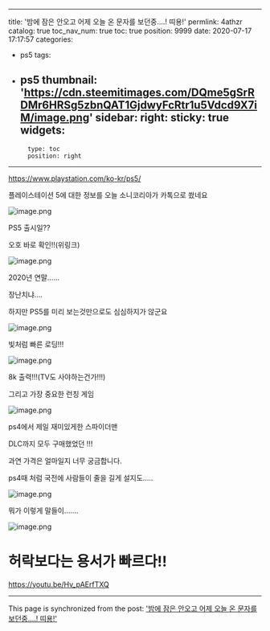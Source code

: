 
---
title: '밤에 잠은 안오고 어제 오늘 온 문자를 보던중....! 띠용!'
permlink: 4athzr
catalog: true
toc_nav_num: true
toc: true
position: 9999
date: 2020-07-17 17:17:57
categories:
- ps5
tags:
- ps5
thumbnail: 'https://cdn.steemitimages.com/DQme5gSrRDMr6HRSg5zbnQAT1GjdwyFcRtr1u5Vdcd9X7iM/image.png'
sidebar:
    right:
        sticky: true
widgets:
    -
        type: toc
        position: right
---


https://www.playstation.com/ko-kr/ps5/

플레이스테이션 5에 대한 정보를 오늘 소니코리아가 카톡으로 쐈네요


![image.png](https://cdn.steemitimages.com/DQme5gSrRDMr6HRSg5zbnQAT1GjdwyFcRtr1u5Vdcd9X7iM/image.png)

PS5  출시일??

오호 바로 확인!!(위링크)


![image.png](https://cdn.steemitimages.com/DQmfS3Tg1KAj1iy2Yid4MfB5JAbUsydKc7tuLHK7xT5dahM/image.png)


2020년 연말......


장난치냐....


하지만 PS5를 미리 보는것만으로도 심심하지가 않군요


![image.png](https://cdn.steemitimages.com/DQmZxWLrSFYfC7f9ieVdwvCoFATzoCQi6z9Vj8whpZJUDvX/image.png)

빛처럼 빠른 로딩!!! 



![image.png](https://cdn.steemitimages.com/DQmSGF3evhXXmMfqo5Reszwe2k2FALweqFPLD177rp8dQot/image.png)

8k 출력!!!(TV도 사야하는건가!!!)



그리고 가장 중요한 런칭 게임


![image.png](https://cdn.steemitimages.com/DQmVoLvYdaeErnXXiPuAZctrCJdPRaMCNuQ7KRkwRd48pHB/image.png)


ps4에서 제일 재미있게한 스파이더맨

DLC까지 모두 구매했었던 !!!




과연 가격은 얼마일지 너무 궁금합니다.

ps4때 처럼 국전에 사람들이 줄을 길게 설지도.....



![image.png](https://cdn.steemitimages.com/DQmeZJWW34w8NaxKtNYYF2DYZ7zS7WN8gzd5PxKc1wmarb9/image.png)


뭐가 이렇게 말들이.......


![image.png](https://cdn.steemitimages.com/DQmen7r5EuaFY6PotgKu9TTn1Mv1xkkHMBPPSpVAhyxZ9h8/image.png)

# 허락보다는 용서가 빠르다!!

https://youtu.be/Hv_pAErfTXQ

- - -

This page is synchronized from the post: ['밤에 잠은 안오고 어제 오늘 온 문자를 보던중....! 띠용!'](https://steemit.com/@virus707/4athzr)
